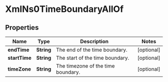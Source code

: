 

# XmlNs0TimeBoundaryAllOf

## Properties

Name | Type | Description | Notes
------------ | ------------- | ------------- | -------------
**endTime** | **String** | The end of the time boundary. |  [optional]
**startTime** | **String** | The start of the time boundary. |  [optional]
**timeZone** | **String** | The timezone of the time boundary. |  [optional]



